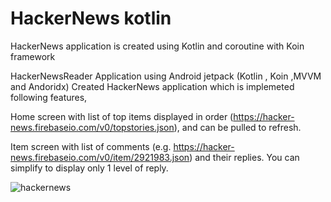 # HackerNews kotlin

HackerNews application is created using Kotlin and coroutine with Koin framework

HackerNewsReader Application using Android jetpack (Kotlin , Koin ,MVVM and Andoridx)
Created HackerNews application which is implemeted following features,

Home screen with list of top items displayed in order (https://hacker-news.firebaseio.com/v0/topstories.json), and can be pulled to refresh.

Item screen with list of comments (e.g. https://hacker-news.firebaseio.com/v0/item/2921983.json) and their replies. You can simplify to display only 1 level of reply.

![hackernews](https://user-images.githubusercontent.com/6574031/76144080-076d3f00-607d-11ea-96ab-101602d32f10.png)
